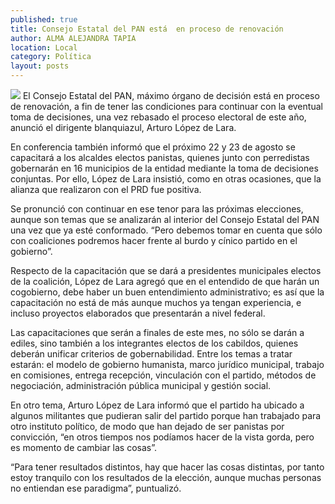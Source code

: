 ```yaml
---
published: true
title: Consejo Estatal del PAN está  en proceso de renovación
author: ALMA ALEJANDRA TAPIA
location: Local
category: Política
layout: posts
---
```


![](http://i.imgur.com/f4YmRP4m.jpg)
El Consejo Estatal del PAN, máximo órgano de decisión está en proceso de renovación, a fin de tener las condiciones para continuar con la eventual toma de decisiones, una vez rebasado el proceso electoral de este año, anunció el dirigente blanquiazul, Arturo López de Lara.

En conferencia también informó que el próximo 22 y 23 de agosto se capacitará a los alcaldes electos panistas, quienes junto con perredistas gobernarán en 16 municipios de la entidad mediante la toma de decisiones conjuntas. Por ello, López de Lara insistió, como en otras ocasiones, que la alianza que realizaron con el PRD fue positiva. 

Se pronunció con continuar en ese tenor para las próximas elecciones, aunque son temas que se analizarán al interior del Consejo Estatal del PAN una vez que ya esté conformado. “Pero debemos tomar en cuenta que sólo con coaliciones podremos hacer frente al burdo y cínico partido en el gobierno”.

Respecto de la capacitación que se dará a presidentes municipales electos de la coalición, López de Lara agregó que en el entendido de que harán un cogobierno, debe haber un buen entendimiento administrativo; es así que la capacitación no está de más aunque muchos ya tengan experiencia, e incluso proyectos elaborados que presentarán a nivel federal. 

Las capacitaciones que serán a finales de este mes, no sólo se darán a ediles, sino también a los integrantes electos de los cabildos, quienes deberán unificar criterios de gobernabilidad. Entre los temas a tratar estarán: el modelo de gobierno humanista, marco jurídico municipal, trabajo en comisiones, entrega recepción, vinculación con el partido, métodos de negociación, administración pública municipal y gestión social. 

En otro tema, Arturo López de Lara informó que el partido ha ubicado a algunos militantes que pudieran salir del partido porque han trabajado para otro instituto político, de modo que han dejado de ser panistas por convicción, “en otros tiempos nos podíamos hacer de la vista gorda, pero es momento de cambiar las cosas”.

“Para tener resultados distintos, hay que hacer las cosas distintas, por tanto estoy tranquilo con los resultados de la elección, aunque muchas personas no entiendan ese paradigma”, puntualizó.
